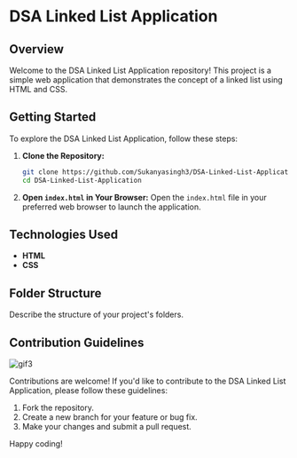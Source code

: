 # DSA Linked List Application

## Overview

Welcome to the DSA Linked List Application repository! This project is a simple web application that demonstrates the concept of a linked list using HTML and CSS.

## Getting Started

To explore the DSA Linked List Application, follow these steps:

1. **Clone the Repository:**
   ```bash
   git clone https://github.com/Sukanyasingh3/DSA-Linked-List-Application.git
   cd DSA-Linked-List-Application
   ```

2. **Open `index.html` in Your Browser:**
   Open the `index.html` file in your preferred web browser to launch the application.

## Technologies Used

- **HTML**
- **CSS**

## Folder Structure

Describe the structure of your project's folders.

## Contribution Guidelines

![gif3](https://github.com/Sukanyasingh3/DSA-Linked-List-Application/assets/113462236/3f1aaf05-ec6f-46ac-ac40-b22a0aa86b2b)


Contributions are welcome! If you'd like to contribute to the DSA Linked List Application, please follow these guidelines:

1. Fork the repository.
2. Create a new branch for your feature or bug fix.
3. Make your changes and submit a pull request.

Happy coding!

